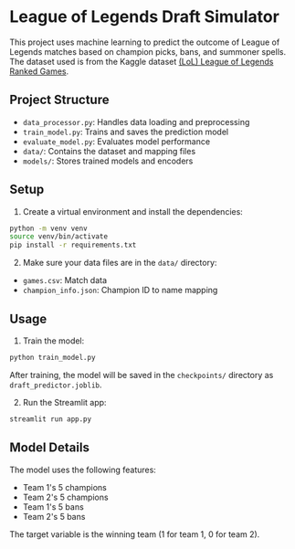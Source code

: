 # League of Legends Draft Simulator

This project uses machine learning to predict the outcome of League of Legends matches based on champion picks, bans, and summoner spells. The dataset used is from the Kaggle dataset [(LoL) League of Legends Ranked Games](https://www.kaggle.com/datasets/datasnaek/league-of-legends).

## Project Structure

- `data_processor.py`: Handles data loading and preprocessing
- `train_model.py`: Trains and saves the prediction model
- `evaluate_model.py`: Evaluates model performance
- `data/`: Contains the dataset and mapping files
- `models/`: Stores trained models and encoders

## Setup

1. Create a virtual environment and install the dependencies:
```bash
python -m venv venv
source venv/bin/activate
pip install -r requirements.txt
```

2. Make sure your data files are in the `data/` directory:
- `games.csv`: Match data
- `champion_info.json`: Champion ID to name mapping

## Usage

1. Train the model:
```bash
python train_model.py
```

After training, the model will be saved in the `checkpoints/` directory as `draft_predictor.joblib`.

2. Run the Streamlit app:
```bash
streamlit run app.py
```

## Model Details

The model uses the following features:
- Team 1's 5 champions
- Team 2's 5 champions
- Team 1's 5 bans
- Team 2's 5 bans

The target variable is the winning team (1 for team 1, 0 for team 2).
